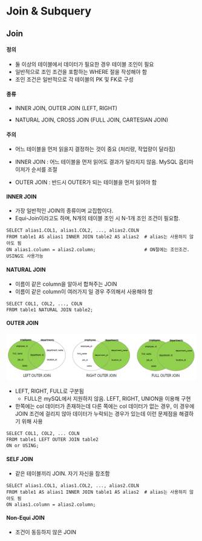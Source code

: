 # Join & Subquery

## Join

#### 정의

- 둘 이상의 테이블에서 데이터가 필요한 경우 테이블 조인이 필요
- 일반적으로 조인 조건을 포함하는 WHERE 절을 작성해야 함
- 조인 조건은 일반적으로 각 테이블의 PK 및 FK로 구성



#### 종류

- INNER JOIN, OUTER JOIN (LEFT, RIGHT)

- NATURAL JOIN, CROSS JOIN (FULL JOIN, CARTESIAN JOIN)



#### 주의

- 어느 테이블을 먼저 읽을지 결정하는 것이 중요 (처리량, 작업량이 달라짐)

- INNER JOIN : 어느 테이블을 먼저 읽어도 결과가 달라지지 않음.  MySQL 옵티마이저가 순서를 조절
- OUTER JOIN : 반드시 OUTER가 되는 테이블을 먼저 읽어야 함 



#### INNER JOIN

- 가장 일반적인 JOIN의 종류이며 교집합이다.
- Equi-Join이라고도 하며, N개의 테이블 조인 시 N-1개 조인 조건이 필요함.

```mysql
SELECT alias1.COL1, alias1.COL2, ..., alias2.COLN
FROM table1 AS alias1 INNER JOIN table2 AS alias2  # alias는 사용하지 않아도 됨
ON alias1.column = alias2.column;				   # ON절에는 조인조건. USING도 사용가능
```



#### NATURAL JOIN

- 이름이 같은 column을 알아서 합쳐주는 JOIN
- 이름이 같은 column이 여러가지 일 경우 주의해서 사용해야 함

```mysql
SELECT COL1, COL2, ..., COLN
FROM table1 NATURAL JOIN table2;
```



#### OUTER JOIN

![image-20210908105742107](til_database_assets/image-20210908105742107.png)

- LEFT, RIGHT, FULL로 구분됨
  - FULL은 mySQL에서 지원하지 않음. LEFT, RIGHT, UNION을 이용해 구현
- 한쪽에는 col 데이터가 존재하는데 다른 쪽에는 col 데이터가 없는 경우, 이 경우에 JOIN 조건에 걸리지 않아 데이터가 누락되는 경우가 있는데 이런 문제점을 해결하기 위해 사용

```mysql
SELECT COL1, COL2, ... COLN
FROM table1 LEFT OUTER JOIN table2
ON or USING;
```



#### SELF JOIN

- 같은 테이블끼리 JOIN. 자기 자신을 참조함

```mysql
SELECT alias1.COL1, alias1.COL2, ..., alias2.COLN
FROM table1 AS alias1 INNER JOIN table1 AS alias2  # alias는 사용하지 않아도 됨
ON alias1.column = alias2.column;
```



#### Non-Equi JOIN

- 조건이 동등하지 않은 JOIN





